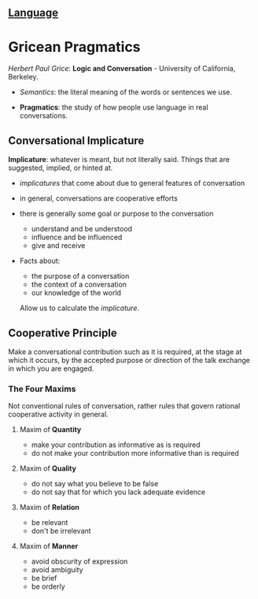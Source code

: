 [Language](../README.md#language)
---
# Gricean Pragmatics

*Herbert Paul Grice*: **Logic and Conversation** - University of California, Berkeley.

- *Semantics*: the literal meaning of the words or sentences we use.

- **Pragmatics**: the study of how people use language in real conversations.

## Conversational Implicature

**Implicature**: whatever is meant, but not literally said. Things that are
suggested, implied, or hinted at.

- *implicatures* that come about due to general features of conversation
- in general, conversations are cooperative efforts
- there is generally some goal or purpose to the conversation
    - understand and be understood
    - influence and be influenced
    - give and receive

- Facts about:

    - the purpose of a conversation
    - the context of a conversation
    - our knowledge of the world

    Allow us to calculate the *implicature*.


## Cooperative Principle

Make a conversational contribution such as it is required, at the stage at which it occurs, by the accepted purpose or direction of the talk exchange in which you are engaged.

### The Four Maxims

Not conventional rules of conversation, rather rules that govern rational cooperative activity in general.

1. Maxim of **Quantity**

    - make your contribution as informative as is required
    - do not make your contribution more informative than is required

2. Maxim of **Quality**

    - do not say what you believe to be false
    - do not say that for which you lack adequate evidence

3. Maxim of **Relation**

    - be relevant
    - don't be irrelevant

4. Maxim of **Manner**

    - avoid obscurity of expression
    - avoid ambiguity
    - be brief
    - be orderly
